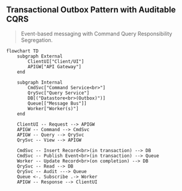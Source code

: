 ## Transactional Outbox Pattern with Auditable CQRS

> Event-based messaging with Command Query Responsibility Segregation.

```mermaid
flowchart TD
    subgraph External
        ClientUI["Client/UI"]
        APIGW["API Gateway"]
    end

    subgraph Internal
        CmdSvc["Command Service<br>"]
        QrySvc["Query Service"]
        DB[("Datastore<br>(Outbox)")]
        Queue[["Message Bus"]]
        Worker["Worker(s)"]
    end

    ClientUI -- Request --> APIGW
    APIGW -- Command --> CmdSvc
    APIGW -- Query --> QrySvc
    QrySvc -- View --> APIGW

    CmdSvc -- Insert Record<br>(in transaction) --> DB
    CmdSvc -- Publish Event<br>(in transaction) --> Queue
    Worker -- Update Record<br>(on completion) --> DB
    QrySvc -- Read --> DB
    QrySvc -- Audit ---> Queue
    Queue <-. Subscribe .-> Worker
    APIGW -- Response --> ClientUI
```
